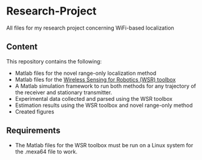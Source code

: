 # Research-Project
All files for my research project concerning WiFi-based localization

## Content
This repository contains the following:
- Matlab files for the novel range-only localization method
- Matlab files for the [Wireless Sensing for Robotics (WSR) toolbox](https://github.com/Harvard-REACT/WSR-Toolbox.git)  
- A Matlab simulation framework to run both methods for any trajectory of the receiver and stationary transmitter.
- Experimental data collected and parsed using the WSR toolbox
- Estimation results using the WSR toolbox and novel range-only method
- Created figures 

## Requirements
- The Matlab files for the WSR toolbox must be run on a Linux system for the .mexa64 file to work.
